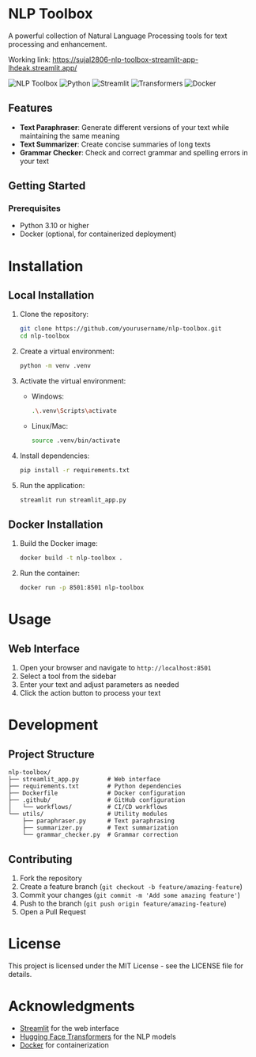 # NLP Toolbox

A powerful collection of Natural Language Processing tools for text processing and enhancement.

Working link: https://sujal2806-nlp-toolbox-streamlit-app-lhdeak.streamlit.app/

![NLP Toolbox](https://img.shields.io/badge/NLP-Toolbox-blue)
![Python](https://img.shields.io/badge/Python-3.10-blue)
![Streamlit](https://img.shields.io/badge/Streamlit-1.24.0-red)
![Transformers](https://img.shields.io/badge/Transformers-4.30.0-orange)
![Docker](https://img.shields.io/badge/Docker-Available-blue)

## Features

- **Text Paraphraser**: Generate different versions of your text while maintaining the same meaning
- **Text Summarizer**: Create concise summaries of long texts
- **Grammar Checker**: Check and correct grammar and spelling errors in your text

## Getting Started

### Prerequisites

- Python 3.10 or higher
- Docker (optional, for containerized deployment)

# Installation

## Local Installation

1. Clone the repository:
   ```bash
   git clone https://github.com/yourusername/nlp-toolbox.git
   cd nlp-toolbox
   ```

2. Create a virtual environment:
   ```bash
   python -m venv .venv
   ```

3. Activate the virtual environment:
   - Windows:
     ```bash
     .\.venv\Scripts\activate
     ```
   - Linux/Mac:
     ```bash
     source .venv/bin/activate
     ```

4. Install dependencies:
   ```bash
   pip install -r requirements.txt
   ```

5. Run the application:
   ```bash
   streamlit run streamlit_app.py
   ```

## Docker Installation

1. Build the Docker image:
   ```bash
   docker build -t nlp-toolbox .
   ```

2. Run the container:
   ```bash
   docker run -p 8501:8501 nlp-toolbox
   ```

# Usage

## Web Interface

1. Open your browser and navigate to `http://localhost:8501`
2. Select a tool from the sidebar
3. Enter your text and adjust parameters as needed
4. Click the action button to process your text

# Development

## Project Structure

```
nlp-toolbox/
├── streamlit_app.py        # Web interface
├── requirements.txt        # Python dependencies
├── Dockerfile              # Docker configuration
├── .github/                # GitHub configuration
│   └── workflows/          # CI/CD workflows
└── utils/                  # Utility modules
    ├── paraphraser.py      # Text paraphrasing
    ├── summarizer.py       # Text summarization
    └── grammar_checker.py  # Grammar correction
```

## Contributing

1. Fork the repository
2. Create a feature branch (`git checkout -b feature/amazing-feature`)
3. Commit your changes (`git commit -m 'Add some amazing feature'`)
4. Push to the branch (`git push origin feature/amazing-feature`)
5. Open a Pull Request

# License

This project is licensed under the MIT License - see the LICENSE file for details.

# Acknowledgments

- [Streamlit](https://streamlit.io/) for the web interface
- [Hugging Face Transformers](https://huggingface.co/transformers/) for the NLP models
- [Docker](https://www.docker.com/) for containerization 
